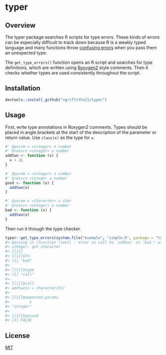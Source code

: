 
# typer

## Overview

The typer package searches R scripts for type errors. These kinds of
errors can be especially difficult to track down because R is a weakly
typed language and many functions throw [confusing
errors](https://stackoverflow.com/questions/11308367/error-in-my-code-object-of-type-closure-is-not-subsettable)
when you pass them an unexpected type.

The `get_type_errors()` function opens an R script and searches for type
definitions, which are written using
[Roxygen2](http://r-pkgs.had.co.nz/man.html#roxygen-comments) style
comments. Then it checks whether types are used consistently throughout
the script.

## Installation

``` r
devtools::install_github("ngriffiths21/typer")
```

## Usage

First, write type annotations in Roxygen2 comments. Types should be
placed in angle brackets at the start of the description of the
parameter or return value. Use `class(x)` as the type for `x`.

``` r
#' @param x <integer> a number
#' @return <integer> a number
addtwo <- function (x) {
  x + 2L
}

#' @param x <integer> a number
#' @return <integer a number
good <- function (x) {
  addtwo(x)
}

#' @param x <character> a char
#' @return <integer> a number
bad <- function (x) {
  addtwo(x)
}
```

Then run it through the type checker.

``` r
typer::get_type_errors(system.file("example", "simple.R", package = "typer"))
#> Warning in (function (text) : error in call to `addtwo` in `bad`! wanted
#> integer; got character
#> [[1]]
#> [[1]]$fn
#> [1] "bad"
#> 
#> [[1]]$type
#> [1] "call"
#> 
#> [[1]]$call
#> addtwo(x = character(0))
#> 
#> [[1]]$expected_params
#>         x 
#> "integer" 
#> 
#> [[1]]$passed
#> [1] FALSE
```

## License

[MIT](https://choosealicense.com/licenses/mit/)

